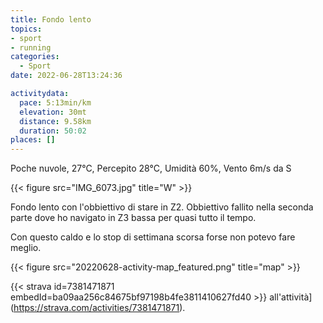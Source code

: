 ```yaml
---
title: Fondo lento
topics:
- sport
- running
categories: 
  - Sport
date: 2022-06-28T13:24:36

activitydata:
  pace: 5:13min/km
  elevation: 30mt
  distance: 9.58km
  duration: 50:02
places: []
---
```


Poche nuvole, 27°C, Percepito 28°C, Umidità 60%, Vento 6m/s da S

{{< figure src="IMG_6073.jpg" title="W" >}}

<!--more-->

Fondo lento con l'obbiettivo di stare in Z2. Obbiettivo fallito nella seconda parte dove ho navigato in Z3 bassa per quasi tutto il tempo.

Con questo caldo e lo stop di settimana scorsa forse non potevo fare meglio.


{{<  figure src="20220628-activity-map_featured.png" title="map" >}}


{{< strava id=7381471871 embedId=ba09aa256c84675bf97198b4fe3811410627fd40 >}} all'attività](https://strava.com/activities/7381471871).
